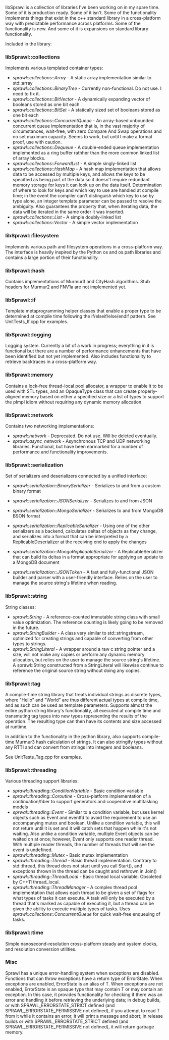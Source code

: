 libSprawl is a collection of libraries I've been working on in my spare time. Some of it is production ready. Some of it isn't. Some of the functionality implements things that exist in the c++ standard library in a cross-platform way with predictable performance across platforms. Some of the functionality is new. And some of it is expansions on standard library functionality.

Included in the library:

### **libSprawl::collections**
Implements various templated container types:
- _sprawl::collections::Array_ - A static array implementation similar to std::array
- _sprawl::collections::BinaryTree_ - Currently non-functional. Do not use. I need to fix it.
- _sprawl::collections::BitVector_ - A dynamically expanding vector of booleans stored as one bit each
- _sprawl::collections::BitSet_ - A statically sized set of booleans stored as one bit each
- _sprawl::collections::ConcurrentQueue_ - An array-based unbounded concurrent queue implementation that is, in the vast majority of circumstances, wait-free, with zero Compare And Swap operations and no set maximum capacity. Seems to work, but until I make a formal proof, use with caution.
- _sprawl::collections::Dequeue_ - A double-ended queue implementation implemented as a ring buffer rathher than the more common linked list of array blocks.
- _sprawl::collections::ForwardList_ - A simple singly-linked list
- _sprawl::collections::HashMap_ - A hash map implementation that allows data to be accessed by multiple keys, and allows the keys to be specified as being part of the data so it doesn't require redundant memory storage for keys it can look up on the data itself. Determination of where to look for keys and which key to use are handled at compile time; in the event the compiler can't distinguish which key to use by type alone, an integer template parameter can be passed to resolve the ambiguity. Also guarantees the property that, when iterating data, the data will be iterated in the same order it was inserted.
- _sprawl::collections::List_ - A simple doubly-linked list
- _sprawl::collections::Vector_ - A simple vector implementation

### **libSprawl::filesystem**
Implements various path and filesystem operations in a cross-platform way. The interface is heavily inspired by the Python os and os.path libraries and contains a large portion of their functionality.

### **libSprawl::hash**
Contains implementations of Murmur3 and CityHash algorithms. Stub headers for Murmur2 and FNV1a are not implemented yet.

### **libSprawl::if**
Template metaprogramming helper classes that enable a proper type to be determined at compile time following the if/elseif/else/endif pattern. See UnitTests_If.cpp for examples.

### **libSprawl::logging**
Logging system. Currently a bit of a work in progress; everything in it is functional but there are a number of performance enhancements that have been identified but not yet implemented. Also includes functionality to retrieve backtraces in a cross-platform way.

### **libSprawl::memory**
Contains a lock-free thread-local pool allocator, a wrapper to enable it to be used with STL types, and an OpaqueType class that can create properly-aligned memory based on either a specified size or a list of types to support the pImpl idiom without requiring any dynamic memory allocation.

### **libSprawl::network**
Contains two networking implementations:
- _sprawl::network_ - Deprecated. Do not use. Will be deleted eventually.
- _sprawl::async_network_ - Asynchronous TCP and UDP networking libraries. Functional, but have been earmarked for a number of performance and functionality improvements.

### **libSprawl::serialization**
Set of serializers and deserializers connected by a unified interface:
- _sprawl::serialization::BinarySerializer_ - Serializes to and from a custom binary format
- _sprawl::serialization::JSONSerializer_ - Serializes to and from JSON
- _sprawl::serialization::MongoSerializer_ - Serializes to and from MongoDB BSON format
- _sprawl::serialization::ReplicableSerializer_ - Using one of the other serializers as a backend, calculates deltas of objects as they change, and serializes into a format that can be interpreted by a ReplicableDeserializer at the receiving end to apply the changes
- _sprawl::serialization::MongoReplicableSerializer_ - A ReplicableSerializer that can build its deltas in a format appropriate for applying an update to a MongoDB document

- _sprawl::serialization::JSONToken_ - A fast and fully-functional JSON builder and parser with a user-friendly interface. Relies on the user to manage the source string's lifetime when reading.

### **libSprawl::string**
String classes:
- _sprawl::String_ - A reference-counted immutable string class with small value optimization. The reference counting is likely going to be removed in the future.
- _sprawl::StringBuilder_ - A class very similar to std::stringstream, optimized for creating strings and capable of converting from other types to strings.
- _sprawl::StringLiteral_ - A wrapper around a raw c string pointer and a size, will not make any copies or perform any dynamic memory allocation, but relies on the user to manage the source string's lifetime. A sprawl::String constructed from a StringLiteral will likewise continue to reference the original source string without doing any copies.

### **libSprawl::tag**
A compile-time string library that treats individual strings as discrete types, where "Hello" and "World" are thus different actual types at compile time, and as such can be used as template parameters. Supports almost the entire python string library's functionality, all executed at compile time and transmuting tag types into new types representing the results of the operation. The resulting type can then have its contents and size accessed at runtime.

In addition to the functionality in the python library, also supports compile-time Murmur3 hash calculation of strings. It can also stringify types without any RTTI and can convert from strings into integers and booleans.

See UnitTests_Tag.cpp for examples.

### **libSprawl::threading**
Various threading support libraries:
- _sprawl::threading::ConditionVariable_ - Basic condition variable
- _sprawl::threading::Coroutine_ - Cross-platform implementation of a continuation/fiber to support generators and cooperative multitasking models
- _sprwal::threading::Event_ - Similar to a condition variable, but uses kernel objects such as Event and eventfd to avoid the requirement to use an accompanying mutex and boolean. Unlike a condition variable, this will not return until it is set and it will catch sets that happen while it's not waiting. Also unlike a condition variable, multiple Event objects can be waited on at once; however, Event only supports one reader thread. With multiple reader threads, the number of threads that will see the event is undefined.
- _sprawl::threading::Mutex_ - Basic mutex implementation
- _sprawl::threading::Thread_ - Basic thread implementation. Contrary to std::thread, this thread does not start until you call Start(), and exceptions thrown in the thread can be caught and rethrown in Join()
- _sprawl::threading::ThreadLocal_ - Basic thread local variable. Obsoleted by C++11 thread_local.
- _sprawl::threading::ThreadManager_ - A complex thread pool implementation that allows each thread to be given a set of flags for what types of tasks it can execute. A task will only be executed by a thread that's marked as capable of executing it, but a thread can be given the ability to execute multiple types of tasks. Uses _sprawl::collections::ConcurrentQueue_ for quick wait-free enqueuing of tasks.

### **libSprawl::time**
Simple nanosecond-resolution cross-platform steady and system clocks, and resolution conversion utilities.

### **Misc**
Sprawl has a unique error-handling system when exceptions are disabled. Functions that can throw exceptions have a return type of ErrorState<T>. When exceptions are enabled, ErrorState<T> is an alias of T. When exceptions are not enabled, ErrorState<T> is an opaque type that may contain T or may contain an exception. In this case, it provides functionality for checking if there was an error and handling it before retrieving the underlying data; in debug builds, or with SPRAWL_ERRORSTATE_STRICT defined (and SPRAWL_ERRORSTATE_PERMISSIVE not defined), if you attempt to read T from it while it contains an error, it will print a message and abort; in release builds or with SPRAWL_ERRORSTATE_STRICT defined (and SPRAWL_ERRORSTATE_PERMISSIVE not defined), it will return garbage memory.